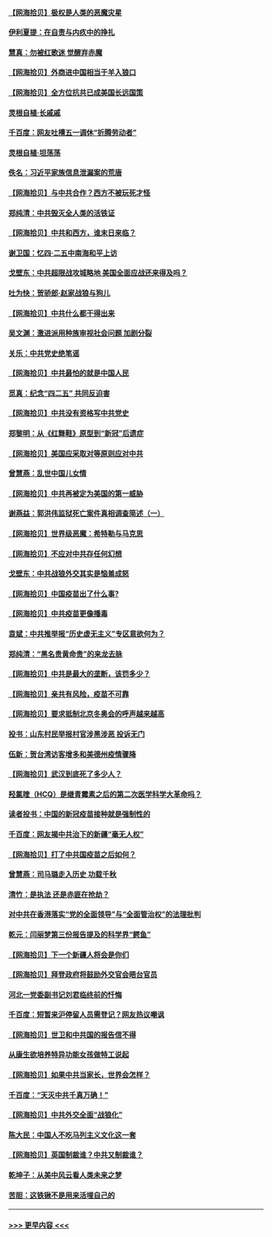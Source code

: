 #### [【网海拾贝】极权是人类的恶魔灾星](../pages/nsc993/n12910697.md?t=04290302) 
#### [伊利夏提：在自责与内疚中的挣扎](../pages/nsc993/n12910493.md?t=04290302) 
#### [慧真：勿被红歌迷 觉醒弃赤魔](../pages/nsc993/n12910485.md?t=04290302) 
#### [【网海拾贝】外商进中国相当于羊入狼口](../pages/nsc993/n12908274.md?t=04290302) 
#### [【网海拾贝】全方位抗共已成美国长远国策](../pages/nsc993/n12906878.md?t=04290302) 
#### [灵根自植‧长戚戚](../pages/nsc993/n12905585.md?t=04290302) 
#### [千百度：网友吐槽五一调休“折腾劳动者”](../pages/nsc993/n12905934.md?t=04290302) 
#### [灵根自植‧坦荡荡](../pages/nsc993/n12905562.md?t=04290302) 
#### [佚名：习近平家族信息泄漏案的荒唐](../pages/nsc993/n12904705.md?t=04290302) 
#### [【网海拾贝】与中共合作？西方不被玩死才怪](../pages/nsc993/n12903873.md?t=04290302) 
#### [郑纯清：中共毁灭全人类的活铁证](../pages/nsc993/n12903785.md?t=04290302) 
#### [【网海拾贝】中共和西方，谁末日来临？](../pages/nsc993/n12903482.md?t=04290302) 
#### [谢卫国：忆四‧二五中南海和平上访](../pages/nsc993/n12902192.md?t=04290302) 
#### [戈壁东：中共超限战攻城略地 美国全面应战还来得及吗？](../pages/nsc993/n12902297.md?t=04290302) 
#### [吐为快：贺骄郎‧赵家战狼与狗儿](../pages/nsc993/n12902280.md?t=04290302) 
#### [【网海拾贝】中共什么都干得出来](../pages/nsc993/n12897500.md?t=04290302) 
#### [吴文渊：激进派用种族审视社会问题 加剧分裂](../pages/nsc993/n12893881.md?t=04290302) 
#### [关乐：中共党史绝笔谣](../pages/nsc993/n12897270.md?t=04290302) 
#### [【网海拾贝】中共最怕的就是中国人民](../pages/nsc993/n12894705.md?t=04290302) 
#### [觅真：纪念“四二五” 共同反迫害](../pages/nsc993/n12894553.md?t=04290302) 
#### [【网海拾贝】中共没有资格写中共党史](../pages/nsc993/n12892231.md?t=04290302) 
#### [郑黎明：从《红舞鞋》原型到“新冠”后遗症](../pages/nsc993/n12890469.md?t=04290302) 
#### [【网海拾贝】美国应采取对等原则应对中共](../pages/nsc993/n12889176.md?t=04290302) 
#### [曾慧燕：乱世中国儿女情](../pages/nsc993/n12887931.md?t=04290302) 
#### [【网海拾贝】中共再被定为美国的第一威胁](../pages/nsc993/n12887580.md?t=04290302) 
#### [谢燕益：郭洪伟监狱死亡案件真相调查简述（一）](../pages/nsc993/n12885648.md?t=04290302) 
#### [【网海拾贝】世界级恶魔：希特勒与马克思](../pages/nsc993/n12884062.md?t=04290302) 
#### [【网海拾贝】不应对中共存任何幻想](../pages/nsc993/n12881460.md?t=04290302) 
#### [戈壁东：中共战狼外交其实是恼羞成怒](../pages/nsc993/n12880392.md?t=04290302) 
#### [【网海拾贝】中国疫苗出了什么事?](../pages/nsc993/n12879124.md?t=04290302) 
#### [【网海拾贝】中共疫苗更像播毒](../pages/nsc993/n12876631.md?t=04290302) 
#### [袁斌：中共推举报“历史虚无主义”专区意欲何为？](../pages/nsc993/n12876530.md?t=04290302) 
#### [郑纯清：“黑名贵黄命贵”的来龙去脉](../pages/nsc993/n12875589.md?t=04290302) 
#### [【网海拾贝】中共是最大的垄断，该罚多少？](../pages/nsc993/n12874006.md?t=04290302) 
#### [【网海拾贝】亲共有风险，疫苗不可靠](../pages/nsc993/n12872224.md?t=04290302) 
#### [【网海拾贝】要求抵制北京冬奥会的呼声越来越高](../pages/nsc993/n12868962.md?t=04290302) 
#### [投书：山东村民举报村官涉黑涉恶 投诉无门](../pages/nsc993/n12869726.md?t=04290302) 
#### [伍新：贺台湾访客增多和美德州疫情骤降](../pages/nsc993/n12865651.md?t=04290302) 
#### [【网海拾贝】武汉到底死了多少人？](../pages/nsc993/n12863707.md?t=04290302) 
#### [羟氯喹（HCQ）是继青霉素之后的第二次医学科学大革命吗？](../pages/nsc993/n12638564.md?t=04290302) 
#### [读者投书：中国的新冠疫苗接种就是强制性的](../pages/nsc993/n12859932.md?t=04290302) 
#### [千百度：网友揭中共治下的新疆“毫无人权”](../pages/nsc993/n12858385.md?t=04290302) 
#### [【网海拾贝】打了中共国疫苗之后如何？](../pages/nsc993/n12857866.md?t=04290302) 
#### [曾慧燕：司马璐走入历史 功载千秋](../pages/nsc993/n12856996.md?t=04290302) 
#### [清竹：是执法 还是赤匪在抢劫？](../pages/nsc993/n12856952.md?t=04290302) 
#### [对中共在香港落实“党的全面领导”与“全面管治权”的法理批判](../pages/nsc993/n12856929.md?t=04290302) 
#### [乾元：闫丽梦第三份报告提及的科学界“鳄鱼”](../pages/nsc993/n12855985.md?t=04290302) 
#### [【网海拾贝】下一个新疆人将会是你们](../pages/nsc993/n12855864.md?t=04290302) 
#### [【网海拾贝】拜登政府将鼓励外交官会晤台官员](../pages/nsc993/n12853615.md?t=04290302) 
#### [河北一党委副书记刘君临终前的忏悔](../pages/nsc993/n12849420.md?t=04290302) 
#### [千百度：短暂来沪停留人员需登记？网友热议嘲讽](../pages/nsc993/n12853497.md?t=04290302) 
#### [【网海拾贝】世卫和中共国的报告信不得](../pages/nsc993/n12850902.md?t=04290302) 
#### [从康生欲培养特异功能女孩做特工说起](../pages/nsc993/n12849289.md?t=04290302) 
#### [【网海拾贝】如果中共当家长，世界会怎样？](../pages/nsc993/n12848436.md?t=04290302) 
#### [千百度：“天灭中共千真万确！”](../pages/nsc993/n12845659.md?t=04290302) 
#### [【网海拾贝】中共外交全面“战狼化”](../pages/nsc993/n12845607.md?t=04290302) 
#### [陈大民：中国人不吃马列主义文化这一套](../pages/nsc993/n12842496.md?t=04290302) 
#### [【网海拾贝】英国制裁谁？中共又制裁谁？](../pages/nsc993/n12840909.md?t=04290302) 
#### [乾坤子：从美中风云看人类未来之梦](../pages/nsc993/n12840590.md?t=04290302) 
#### [苦胆：这铁锹不是用来活埋自己的](../pages/nsc993/n12839512.md?t=04290302) 

----
#### [ >>> 更早内容 <<< ](../indexes/nsc993-earlier.md)
